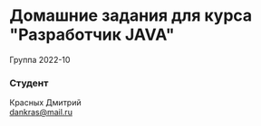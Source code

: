 # Домашние задания для курса "Разработчик JAVA"

Группа 2022-10

### Студент 
Красных Дмитрий<br>
dankras@mail.ru<br>
